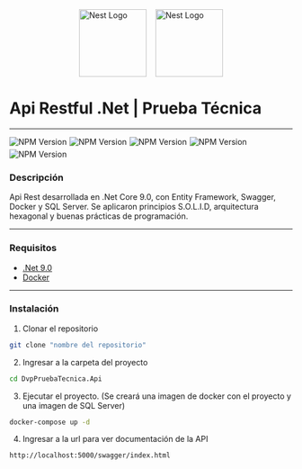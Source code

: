 
<div style="display: flex; justify-content: center; gap: 1rem; margin-top: 2.5rem ">
  <img src="https://cdn.prod.website-files.com/659d68c6da3f511b9d5f58f7/65b9585a085656d99065862f_Logo-double-v-partners.png" width="120" alt="Nest Logo" />
  <img src="https://upload.wikimedia.org/wikipedia/commons/5/5e/Logo_bg_2020.png" width="120" alt="Nest Logo" />
</div>

# Api Restful .Net | Prueba Técnica

___

<div style="display: flex; gap: 5px; flex-wrap: wrap">
    <img src="https://img.shields.io/badge/.Net-9.0-red?labelColor=7455dd&color=black
" alt="NPM Version" />
<img src="https://img.shields.io/badge/Entity Framework-9.0.1-red?labelColor=3e2bd1&color=black
" alt="NPM Version" />
<img src="https://img.shields.io/badge/Swagger-7.2.0-red?labelColor=85ea2d&color=black
" alt="NPM Version" />
<img src="https://img.shields.io/badge/Docker-9.0.0-red?labelColor=7455dd&color=black
" alt="NPM Version" />
<img src="https://img.shields.io/badge/SQL Server-9.0.0-red?labelColor=7455dd&color=black
" alt="NPM Version" />
</div>



### Descripción
Api Rest desarrollada en .Net Core 9.0, con Entity Framework, Swagger, Docker y SQL Server. Se aplicaron principios S.O.L.I.D, arquitectura hexagonal y buenas prácticas de programación. 
___
### Requisitos
- [.Net 9.0](https://dotnet.microsoft.com/es-es/download)
- [Docker](https://www.docker.com/)
___
### Instalación

1. Clonar el repositorio

```bash
git clone "nombre del repositorio"
```

2. Ingresar a la carpeta del proyecto

```bash
cd DvpPruebaTecnica.Api
```

3. Ejecutar el proyecto. (Se creará una imagen de docker con el proyecto y una imagen de SQL Server)

```bash
docker-compose up -d 
```

4. Ingresar a la url para ver documentación de la API

```bash
http://localhost:5000/swagger/index.html
```

